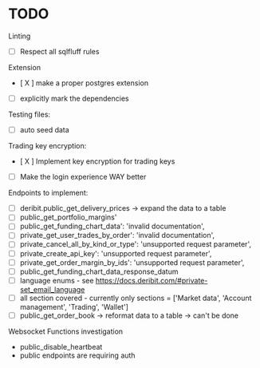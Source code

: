 # TODO

Linting

- [ ] Respect all sqlfluff rules

Extension

- [ X ] make a proper postgres extension
- [ ] explicitly mark the dependencies

Testing files:

- [ ] auto seed data

Trading key encryption:

- [ X ] Implement key encryption for trading keys
- [ ] Make the login experience WAY better

Endpoints to implement:

- [ ] deribit.public_get_delivery_prices -> expand the data to a table
- [ ] public_get_portfolio_margins'
- [ ] public_get_funding_chart_data': 'invalid documentation',
- [ ] private_get_user_trades_by_order': 'invalid documentation',
- [ ] private_cancel_all_by_kind_or_type': 'unsupported request parameter',
- [ ] private_create_api_key': 'unsupported request parameter',
- [ ] private_get_order_margin_by_ids': 'unsupported request parameter',
- [ ] public_get_funding_chart_data_response_datum
- [ ] language enums - see <https://docs.deribit.com/#private-set_email_language>
- [ ] all section covered - currently only sections = ['Market data', 'Account management', 'Trading', 'Wallet']
- [ ] public_get_order_book -> reformat data to a table -> can't be done

Websocket Functions investigation

- public_disable_heartbeat
- public endpoints are requiring auth
